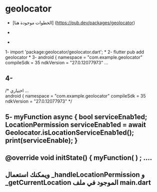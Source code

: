 # geolocator

- [الخطوات موجودة هنا] (https://pub.dev/packages/geolocator)


* 

- 
1- import 'package:geolocator/geolocator.dart';
* 
2- flutter pub add geolocator
* 
3-  android {
    namespace = "com.example.geolocator"
    compileSdk = 35
    ndkVersion = "27.0.12077973"
 ... 

4-      <uses-permission android:name="android.permission.ACCESS_FINE_LOCATION" />
    <uses-permission android:name="android.permission.ACCESS_COARSE_LOCATION" />
- 
/*  اختياري ...  
    android {
        namespace = "com.example.geolocator"
        compileSdk = 35
        ndkVersion = "27.0.12077973"
    */

5- myFunction  async { bool serviceEnab1ed; 
  LocationPermission
  serviceEnab1ed = await Geolocator.isLocationServiceEnab1ed();
  print(serviceEnable);
  }
- 
  
@override
void initState() {
myFunction( ) ;
.... 
-

ويمكنك استعمال  _handleLocationPermission و _getCurrentLocation الموجود في ملف main.dart
- 
